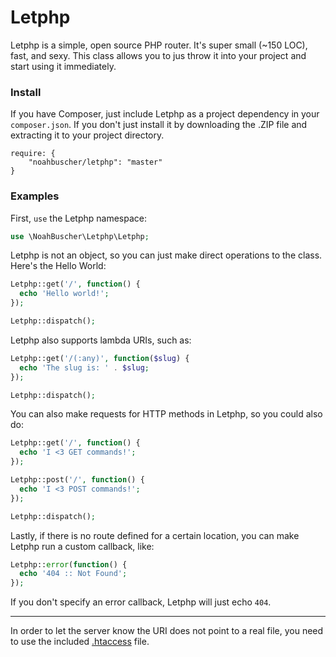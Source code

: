Letphp
=====

Letphp is a simple, open source PHP router. It's super small (~150 LOC), fast, and sexy. This class allows you to jus throw it into your project and start using it immediately.

### Install

If you have Composer, just include Letphp as a project dependency in your `composer.json`. If you don't just install it by downloading the .ZIP file and extracting it to your project directory.

```
require: {
    "noahbuscher/letphp": "master"
}

```

### Examples

First, `use` the Letphp namespace:

```PHP
use \NoahBuscher\Letphp\Letphp;
```

Letphp is not an object, so you can just make direct operations to the class. Here's the Hello World:

```PHP
Letphp::get('/', function() {
  echo 'Hello world!';
});

Letphp::dispatch();
```

Letphp also supports lambda URIs, such as:

```PHP
Letphp::get('/(:any)', function($slug) {
  echo 'The slug is: ' . $slug;
});

Letphp::dispatch();
```

You can also make requests for HTTP methods in Letphp, so you could also do:

```PHP
Letphp::get('/', function() {
  echo 'I <3 GET commands!';
});

Letphp::post('/', function() {
  echo 'I <3 POST commands!';
});

Letphp::dispatch();
```

Lastly, if there is no route defined for a certain location, you can make Letphp run a custom callback, like:

```PHP
Letphp::error(function() {
  echo '404 :: Not Found';
});
```

If you don't specify an error callback, Letphp will just echo `404`.

<hr>

In order to let the server know the URI does not point to a real file, you need to use the included [.htaccess](http://httpd.apache.org/docs/2.2/howto/htaccess.html) file.
